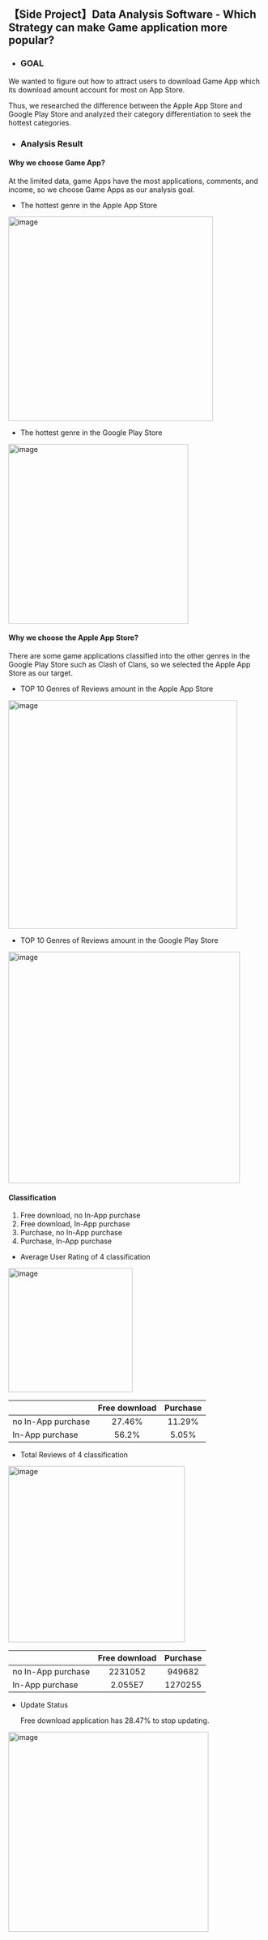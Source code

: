 ## 【Side Project】Data Analysis Software - Which Strategy can make Game application more popular?
- ### GOAL

We wanted to figure out how to attract users to download Game App which its download amount account for most on App Store.

Thus, we researched the difference between the Apple App Store and Google Play Store and analyzed their category differentiation to seek the hottest categories.

- ### Analysis Result

#### Why we choose Game App?
At the limited data, game Apps have the most applications, comments, and income, so we choose Game Apps as our analysis goal.

- The hottest genre in the Apple App Store
<img width="404" alt="image" src="https://github.com/uranus-wyx/SideProject-GameAppStrategy/assets/55570963/412f0a23-74ac-4a31-807d-56d7aba68844">


- The hottest genre in the Google Play Store
<img width="355" alt="image" src="https://github.com/uranus-wyx/SideProject-GameAppStrategy/assets/55570963/532934a4-8202-42b8-8476-31e673dd6380">



#### Why we choose the Apple App Store?

There are some game applications classified into the other genres in the Google Play Store such as Clash of Clans, so we selected the Apple App Store as our target.

- TOP 10 Genres of Reviews amount in the Apple App Store
<img width="452" alt="image" src="https://github.com/uranus-wyx/SideProject-GameAppStrategy/assets/55570963/67367034-f12d-474f-9dd1-25a1da931647">


- TOP 10 Genres of Reviews amount in the Google Play Store
<img width="457" alt="image" src="https://github.com/uranus-wyx/SideProject-GameAppStrategy/assets/55570963/45642565-8708-4a04-8add-720284702c96">


#### Classification
1. Free download, no In-App purchase
2. Free download, In-App purchase
3. Purchase, no In-App purchase
4. Purchase, In-App purchase

- Average User Rating of 4 classification 

<img width="245" alt="image" src="https://github.com/uranus-wyx/SideProject-GameAppStrategy/assets/55570963/6f2e0261-6709-4861-ba96-8d06ac06f8ab">


|                    | Free download | Purchase |
| ------------------ |:-------------:|:------------:|
| no In-App purchase |    27.46%     |    11.29%    |
| In-App purchase    |     56.2%     |    5.05%     |

- Total Reviews of 4 classification

<img width="348" alt="image" src="https://github.com/uranus-wyx/SideProject-GameAppStrategy/assets/55570963/c2012cd5-d2ba-4a4e-882e-c71dc3100c98">


|                    | Free download | Purchase |
| ------------------ |:-------------:|:------------:|
| no In-App purchase |    2231052    |    949682    |
| In-App purchase    |     2.055E7   |    1270255   |

- Update Status

    Free download application has 28.47% to stop updating.

<img width="395" alt="image" src="https://github.com/uranus-wyx/SideProject-GameAppStrategy/assets/55570963/ad0620e7-fbaa-4fed-95b7-ae60dce430b4">



